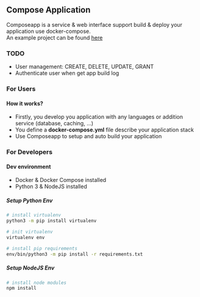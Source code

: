 ## Compose Application

Composeapp is a service & web interface support build & deploy your application use docker-compose.<br />
An example project can be found [here](https://github.com/pmtoan/example-go-service)

### TODO
- User management: CREATE, DELETE, UPDATE, GRANT
- Authenticate user when get app build log

### For Users
#### How it works?
- Firstly, you develop you application with any languages or addition service (database, caching, ...)
- You define a **docker-compose.yml** file describe your application stack
- Use Composeapp to setup and auto build your application

### For Developers
#### Dev environment
- Docker & Docker Compose installed
- Python 3 & NodeJS installed

##### Setup Python Env
```bash
# install virtualenv
python3 -m pip install virtualenv

# init virtualenv
virtualenv env

# install pip requirements
env/bin/python3 -m pip install -r requirements.txt
```

##### Setup NodeJS Env
```bash
# install node modules
npm install
```
